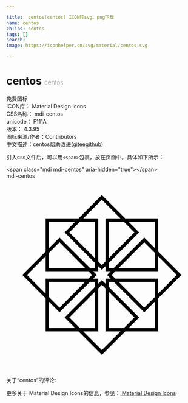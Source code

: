 ```yaml
---

title:  centos(centos) ICON转svg、png下载
name: centos
zhTips: centos
tags: []
search: 
image: https://iconhelper.cn/svg/material/centos.svg

---
```


# centos  <small style="font-size: 60%;font-weight: 100">centos</small>


<div class="detail-page">
<p>
<span><span class="badge-success badge">免费图标</span> </span>
<br/>
<span>
ICON库：
<span class="badge-secondary badge">Material Design Icons</span> 
</span>
<br/>
<span>
CSS名称：
<span class="badge-secondary badge">mdi-centos</span> 
</span>
<br/>
<span>
unicode：
<span class="badge-secondary badge">F111A</span> 
<copy-btn content='F111A' btn-title=""></copy-btn>
<copy-btn :content='String.fromCodePoint(parseInt("F111A", 16))' btn-title="复制U"></copy-btn>
</span>
<br/>
<span>
版本：
<span class="badge-secondary badge">4.3.95</span> 
</span>
<br/>
<span>图标来源/作者：<span class="badge-light badge">Contributors</span></span> 
<br/>
<span class="zh-detail">中文描述：<span class="badge-primary badge">centos</span><span class="help-link"><span>帮助改进</span>(<a href="https://gitee.com/liuwave/icon-helper/edit/master/json/material/centos.json" target="_blank" rel="noopener noreferrer">gitee</a><a href="https://github.com/liuwave/icon-helper/edit/master/json/material/centos.json" target="_blank" rel="noopener noreferrer">github</a></span>)</span><br/>
</p>
</div>
<div class="alert alert-dark">
  <i class="mdi mdi-centos mdi-48px"></i>
  <i class="mdi mdi-centos mdi-36px"></i>
  <i class="mdi mdi-centos mdi-24px"></i>
  <i class="mdi mdi-centos mdi-18px"></i>
</div>
<div>
  <p>引入css文件后，可以用<code>&lt;span&gt;</code>包裹，放在页面中。具体如下所示：    
  </p>
  <div class="alert alert-primary" style="font-size: 14px">
    &lt;span class="mdi mdi-centos" aria-hidden="true"&gt;&lt;/span&gt;
    <copy-btn content='<span class="mdi mdi-centos" aria-hidden="true"></span>'></copy-btn>
  </div>
  <div class="alert alert-secondary">
    <i class="mdi mdi-centos"
    style="font-size: 24px"
    aria-hidden="true"></i> mdi-centos
    <copy-btn content="mdi-centos" btn-title="复制图标名称"></copy-btn>
  </div>
</div>
<div id="svg" class="svg-wrap">
<svg xmlns="http://www.w3.org/2000/svg" viewBox="0 0 24 24"><path d="M19.07 14.93L22 12L19.07 9.07V4.93H14.93L12 2L9.07 4.93H4.93V9.07L2 12L4.93 14.93V19.07H9.07L12 22L14.93 19.07H19.07V14.93M21.41 12L19.07 14.34V12.46H13.69L13.23 12L13.69 11.54H19.07V9.66L21.41 12M18.66 14.76L17.32 16.09L14.11 12.87H18.66V14.76M12.46 13.1L12 12.65L11.54 13.1V12.46H10.9L11.36 12L10.9 11.54H11.54V10.9L12 11.36L12.46 10.9V11.54H13.1L12.65 12L13.1 12.46H12.46V13.1M14.11 11.13L17.32 7.91L18.66 9.24V11.13H14.11M18.66 5.35V8.65L17.32 7.32L13.5 11.13H12.87V10.5L16.68 6.68L15.35 5.35H18.66M12.87 9.89V5.35H14.76L16.09 6.68L12.87 9.89M12 2.59L14.34 4.93H12.46V10.31L12 10.77L11.54 10.31V4.93H9.66L12 2.59M11.13 9.89L7.91 6.68L9.24 5.35H11.13V9.89M5.35 5.35H8.65L7.32 6.68L11.13 10.5V11.13H10.5L6.68 7.32L5.35 8.65V5.35M5.35 9.24L6.68 7.91L9.89 11.13H5.35V9.24M2.59 12L4.93 9.66V11.54H10.31L10.77 12L10.31 12.46H4.93V14.34L2.59 12M9.89 12.87L6.68 16.09L5.35 14.76V12.87H9.89M5.35 18.66V15.35L6.68 16.68L10.5 12.87H11.13V13.5L7.32 17.32L8.65 18.65H5.35M11.13 14.11V18.66H9.24L7.91 17.32L11.13 14.11M12 21.41L9.66 19.07H11.54V13.69L12 13.23L12.46 13.69V19.07H14.34L12 21.41M12.87 14.11L16.09 17.32L14.76 18.66H12.87V14.11M15.35 18.66L16.68 17.32L12.87 13.5V12.87H13.5L17.32 16.68L18.65 15.35V18.66H15.35Z" /></svg>
</div>
<detail full-name='mdi-centos'></detail>
<div>
<p>关于“centos”的评论:</p>
</div>
<Vssue title="关于“centos”的评论" ></Vssue>    
<div><p>更多关于 Material Design Icons的信息，参见：<a target="_blank" href="https://iconhelper.cn/material.html"> Material Design Icons</a>
</p></div>
